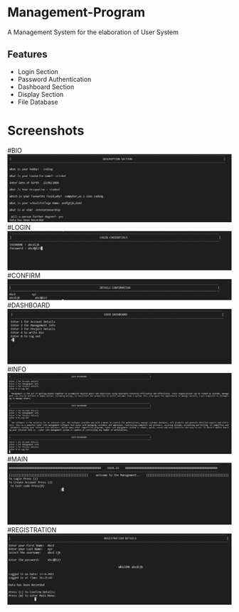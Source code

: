 # Management-Program

A Management System for the elaboration of User System


## Features

- Login Section
- Password Authentication
- Dashboard Section
- Display Section
- File Database

  
# Screenshots

#BIO
<img src="./images/bio.png"></img>
#LOGIN
<img src="./images/login.png"></img> 
#CONFIRM 
<img src="./images/confirm.png"></img> 
#DASHBOARD
<img src="./images/dashboard.png"></img> 
#INFO
<img src="./images/info.png"></img> 
#MAIN
<img src="./images/main.png"></img> 
#REGISTRATION
<img src="./images/registration.png"></img> 
